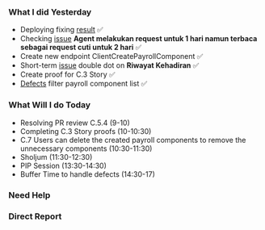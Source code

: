 ### What I did Yesterday
* Deploying fixing [result](https://staffinc-co.slack.com/archives/C013AV1BXB6/p1725938216052289) ✅
* Checking [issue](https://staffinc-co.slack.com/archives/C015UUA1K8F/p1724943874605709) **Agent melakukan request untuk 1 hari namun terbaca sebagai request cuti untuk 2 hari** ✅
* Create new endpoint ClientCreatePayrollComponent ✅
* Short-term [issue](https://staffinc-co.slack.com/archives/C015UUA1K8F/p1725353583043129) double dot on **Riwayat Kehadiran** ✅
* Create proof for C.3 Story ✅
* [Defects](https://sampingan.atlassian.net/browse/KSB-11273) filter payroll component list ✅
### What Will I do Today
* Resolving PR review C.5.4 (9-10)
* Completing C.3 Story proofs (10-10:30)
* C.7 Users can delete the created payroll components to remove the unnecessary components (10:30-11:30)
* Sholjum (11:30-12:30)
* PIP Session (13:30-14:30)
* Buffer Time to handle defects (14:30-17)
### Need Help

### Direct Report